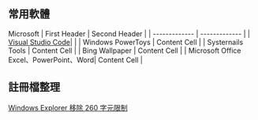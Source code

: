 ## 常用軟體

Microsoft
| First Header  | Second Header |
| ------------- | ------------- |
| [Visual Studio Code](https://code.visualstudio.com/download)|   |
| Windows PowerToys  | Content Cell  |
| Systernails Tools  | Content Cell  |
| Bing Wallpaper | Content Cell  |
| Microsoft Office<br>Excel、PowerPoint、Word| Content Cell  |


## 註冊檔整理

[Windows Explorer 移除 260 字元限制](https://raw.githubusercontent.com/jafeeye/Windows-Optimization/main/Remove%20260%20Character%20Path%20Limit.reg)
